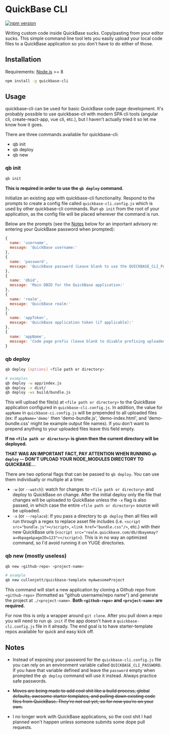 # QuickBase CLI
[![npm version](https://badge.fury.io/js/quickbase-cli.svg)](https://badge.fury.io/js/quickbase-cli)

Writing custom code inside QuickBase sucks. Copy/pasting from your editor sucks. This simple command line tool lets you easily upload your local code files to a QuickBase application so you don't have to do either of those.

## Installation
Requirements: [Node.js](https://nodejs.org/en/) >= 8

```bash
npm install -g quickbase-cli
```

## Usage
quickbase-cli can be used for basic QuickBase code page development. It's probably possible to use quickbase-cli with modern SPA cli tools (angular cli, create-react-app, vue cli, etc.), but I haven't actually tried it so let me know how it goes.

There are three commands available for quickbase-cli:
- qb init
- qb deploy
- qb new

### qb init
```bash
qb init
```
**This is required in order to use the `qb deploy` command.**

Initialize an existing app with quickbase-cli functionality. Respond to the prompts to create a config file called  `quickbase-cli.config.js` which is used by other quickbase-cli commands. Run `qb init` from the root of your application, as the config file will be placed wherever the command is run.

Below are the prompts (see the [Notes](#notes) below for an important advisory re: entering your QuickBase password when prompted):

```javascript
{
  name: 'username',
  message: 'QuickBase username:'
},
{
  name: 'password',
  message: 'QuickBase password (Leave blank to use the QUICKBASE_CLI_PASSWORD env variable):'
},
{
  name: 'dbid',
  message: 'Main DBID for the QuickBase application:'
},
{
  name: 'realm',
  message: 'QuickBase realm:'
},
{
  name: 'appToken',
  message: 'QuickBase application token (if applicable):'
},
{
  name: 'appName',
  message: 'Code page prefix (leave blank to disable prefixing uploaded pages):'
}
```

### qb deploy
```bash
qb deploy [options] <file path or directory>

# examples
qb deploy -w app/index.js
qb deploy -x dist/
qb deploy -wx build/bundle.js
```

This will upload the file(s) at `<file path or directory>` to the QuickBase application configured in `quickbase-cli.config.js`. In addition, the value for `appName` in `quickbase-ci.config.js` will be prepended to all uploaded files (ex: if  `appName='demo'` then 'demo-bundle.js', 'demo-index.html', and 'demo-bundle.css' might be example output file names). If you don't want to prepend anything to your uploaded files leave this field empty.

**If no `<file path or directory>` is given then the current directory will be deployed.**

**THAT WAS AN IMPORTANT FACT, PAY ATTENTION WHEN RUNNING `qb deploy` -- DON'T UPLOAD YOUR NODE_MODULES DIRECTORY TO QUICKBASE...**

There are two optional flags that can be passed to `qb deploy`. You can use them individually or multiple at a time:
- `-w` (or `--watch`): watch for changes to `<file path or directory>` and deploy to QuickBase on change. After the initial deploy only the file that changes will be uploaded to QuickBase unless the `-x` flag is also passed, in which case the entire `<file path or directory>` source will be uploaded.
- `-x` (or `--replace`): If you pass a directory to `qb deploy` then all files will run through a regex to replace asset file includes (i.e. `<script src="bundle.js"></script>`, `<link href="bundle.css"/>`, etc.) with their new QuickBase urls (`<script src="realm.quickbase.com/db/dbayemay?a=dbpage&pageID=123"></script>`). This is in no way an optimized command, so I'd avoid running it on YUGE directories.

### qb new (mostly useless)
```bash
qb new <github-repo> <project-name>

# example
qb new cullenjett/quickbase-template myAwesomeProject
```

This command will start a new application by cloning a Github repo from `<github-repo>` (formatted as "github username/repo name") and generate the project at `./<project-name>`. **Both `<github-repo>` and `<project-name>` are required.**

For now this is only a wrapper around `git clone`. After you pull down a repo you will need to run `qb init` if the app doesn't have a `quickbase-cli.config.js` file in it already. The end goal is to have starter-template repos available for quick and easy kick off.


## Notes

* Instead of exposing your password for the `quickbase-cli.config.js` file you can rely on an environment variable called `QUICKBASE_CLI_PASSWORD`. If you have that variable defined and leave the `password` empty when prompted the `qb deploy` command will use it instead. Always practice safe passwords.

* ~~Moves are being made to add cool shit like a build process, global defaults, awesome starter templates, and pulling down existing code files from QuickBase. They're not out yet, so for now you're on your own.~~

* I no longer work with QuickBase applications, so the cool shit I had planned won't happen unless someone submits some dope pull requests.
